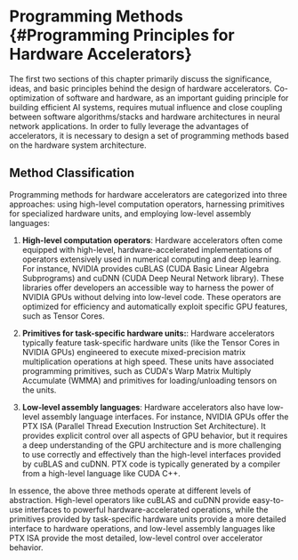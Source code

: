 # Programming Methods {#Programming Principles for Hardware Accelerators}

The first two sections of this chapter primarily discuss the
significance, ideas, and basic principles behind the design of hardware
accelerators. Co-optimization of software and hardware, as an important
guiding principle for building efficient AI systems, requires mutual
influence and close coupling between software algorithms/stacks and
hardware architectures in neural network applications. In order to fully
leverage the advantages of accelerators, it is necessary to design a set
of programming methods based on the hardware system architecture.

## Method Classification

Programming methods for hardware accelerators are categorized into three
approaches: using high-level computation operators, harnessing
primitives for specialized hardware units, and employing low-level
assembly languages:

1.  **High-level computation operators**: Hardware accelerators often
    come equipped with high-level, hardware-accelerated implementations
    of operators extensively used in numerical computing and deep
    learning. For instance, NVIDIA provides cuBLAS (CUDA Basic Linear
    Algebra Subprograms) and cuDNN (CUDA Deep Neural Network library).
    These libraries offer developers an accessible way to harness the
    power of NVIDIA GPUs without delving into low-level code. These
    operators are optimized for efficiency and automatically exploit
    specific GPU features, such as Tensor Cores.

2.  **Primitives for task-specific hardware units:**: Hardware
    accelerators typically feature task-specific hardware units (like
    the Tensor Cores in NVIDIA GPUs) engineered to execute
    mixed-precision matrix multiplication operations at high speed.
    These units have associated programming primitives, such as CUDA's
    Warp Matrix Multiply Accumulate (WMMA) and primitives for
    loading/unloading tensors on the units.

3.  **Low-level assembly languages**: Hardware accelerators also have
    low-level assembly language interfaces. For instance, NVIDIA GPUs
    offer the PTX ISA (Parallel Thread Execution Instruction Set
    Architecture). It provides explicit control over all aspects of GPU
    behavior, but it requires a deep understanding of the GPU
    architecture and is more challenging to use correctly and
    effectively than the high-level interfaces provided by cuBLAS and
    cuDNN. PTX code is typically generated by a compiler from a
    high-level language like CUDA C++.

In essence, the above three methods operate at different levels of
abstraction. High-level operators like cuBLAS and cuDNN provide
easy-to-use interfaces to powerful hardware-accelerated operations,
while the primitives provided by task-specific hardware units provide a
more detailed interface to hardware operations, and low-level assembly
languages like PTX ISA provide the most detailed, low-level control over
accelerator behavior.
